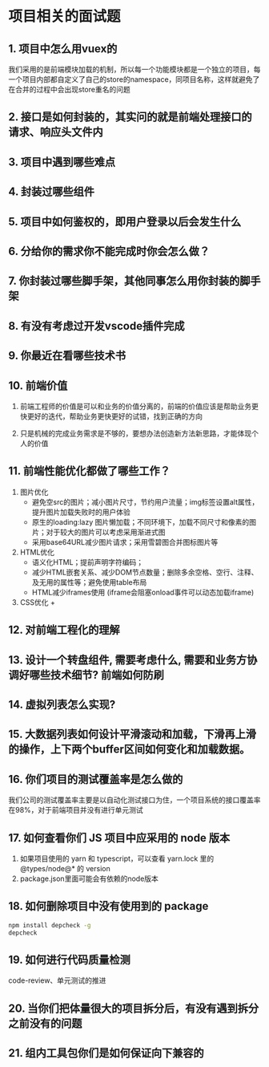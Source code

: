 # 项目相关的面试题

## 1. 项目中怎么用vuex的

我们采用的是前端模块加载的机制，所以每一个功能模块都是一个独立的项目，每一个项目内部都自定义了自己的store的namespace，同项目名称，这样就避免了在合并的过程中会出现store重名的问题

## 2. 接口是如何封装的，其实问的就是前端处理接口的请求、响应头文件内

## 3. 项目中遇到哪些难点

## 4. 封装过哪些组件

## 5. 项目中如何鉴权的，即用户登录以后会发生什么

## 6. 分给你的需求你不能完成时你会怎么做？

## 7. 你封装过哪些脚手架，其他同事怎么用你封装的脚手架

## 8. 有没有考虑过开发vscode插件完成

## 9. 你最近在看哪些技术书

## 10. 前端价值

1. 前端工程师的价值是可以和业务的价值分离的，前端的价值应该是帮助业务更快更好的迭代，帮助业务更快更好的试错，找到正确的方向

2. 只是机械的完成业务需求是不够的，要想办法创造新方法新思路，才能体现个人的价值

## 11. 前端性能优化都做了哪些工作？

1. 图片优化
   + 避免空src的图片；减小图片尺寸，节约用户流量；img标签设置alt属性， 提升图片加载失败时的用户体验
   + 原生的loading:lazy 图片懒加载；不同环境下，加载不同尺寸和像素的图片；对于较大的图片可以考虑采用渐进式图
   + 采用base64URL减少图片请求；采用雪碧图合并图标图片等
2. HTML优化
   + 语义化HTML；提前声明字符编码；
   + 减少HTML嵌套关系、减少DOM节点数量；删除多余空格、空行、注释、及无用的属性等；避免使用table布局
   + HTML减少iframes使用 (iframe会阻塞onload事件可以动态加载iframe)
3. CSS优化
   + 

## 12. 对前端工程化的理解

## 13. 设计一个转盘组件, 需要考虑什么, 需要和业务方协调好哪些技术细节? 前端如何防刷

## 14. 虚拟列表怎么实现?

## 15. 大数据列表如何设计平滑滚动和加载，下滑再上滑的操作，上下两个buffer区间如何变化和加载数据。

## 16. 你们项目的测试覆盖率是怎么做的

我们公司的测试覆盖率主要是以自动化测试接口为住，一个项目系统的接口覆盖率在98%，对于前端项目并没有进行单元测试

## 17. 如何查看你们 JS 项目中应采用的 node 版本

1. 如果项目使用的 yarn 和 typescript，可以查看 yarn.lock 里的@types/node@* 的 version
2. package.json里面可能会有依赖的node版本
   
## 18. 如何删除项目中没有使用到的 package

```sh
npm install depcheck -g
depcheck
```

## 19. 如何进行代码质量检测

code-review、单元测试的推进

## 20. 当你们把体量很大的项目拆分后，有没有遇到拆分之前没有的问题


## 21. 组内工具包你们是如何保证向下兼容的
